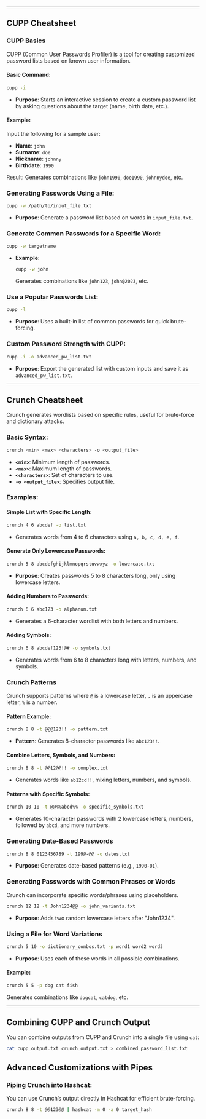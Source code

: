 
---

## CUPP Cheatsheet

### CUPP Basics
CUPP (Common User Passwords Profiler) is a tool for creating customized password lists based on known user information.

#### Basic Command:
```bash
cupp -i
```
- **Purpose**: Starts an interactive session to create a custom password list by asking questions about the target (name, birth date, etc.).

#### Example:
Input the following for a sample user:
- **Name**: `john`
- **Surname**: `doe`
- **Nickname**: `johnny`
- **Birthdate**: `1990`

Result: Generates combinations like `john1990`, `doe1990`, `johnnydoe`, etc.

### Generating Passwords Using a File:
```bash
cupp -w /path/to/input_file.txt
```
- **Purpose**: Generate a password list based on words in `input_file.txt`.

### Generate Common Passwords for a Specific Word:
```bash
cupp -w targetname
```
- **Example**:
   ```bash
   cupp -w john
   ```
   Generates combinations like `john123`, `john@2023`, etc.

### Use a Popular Passwords List:
```bash
cupp -l
```
- **Purpose**: Uses a built-in list of common passwords for quick brute-forcing.

### Custom Password Strength with CUPP:
```bash
cupp -i -o advanced_pw_list.txt
```
- **Purpose**: Export the generated list with custom inputs and save it as `advanced_pw_list.txt`.

---

## Crunch Cheatsheet

Crunch generates wordlists based on specific rules, useful for brute-force and dictionary attacks.

### Basic Syntax:
```bash
crunch <min> <max> <characters> -o <output_file>
```
- **`<min>`**: Minimum length of passwords.
- **`<max>`**: Maximum length of passwords.
- **`<characters>`**: Set of characters to use.
- **`-o <output_file>`**: Specifies output file.

### Examples:

#### Simple List with Specific Length:
```bash
crunch 4 6 abcdef -o list.txt
```
- Generates words from 4 to 6 characters using `a, b, c, d, e, f`.

#### Generate Only Lowercase Passwords:
```bash
crunch 5 8 abcdefghijklmnopqrstuvwxyz -o lowercase.txt
```
- **Purpose**: Creates passwords 5 to 8 characters long, only using lowercase letters.

#### Adding Numbers to Passwords:
```bash
crunch 6 6 abc123 -o alphanum.txt
```
- Generates a 6-character wordlist with both letters and numbers.

#### Adding Symbols:
```bash
crunch 6 8 abcdef123!@# -o symbols.txt
```
- Generates words from 6 to 8 characters long with letters, numbers, and symbols.

### Crunch Patterns

Crunch supports patterns where `@` is a lowercase letter, `,` is an uppercase letter, `%` is a number.

#### Pattern Example:
```bash
crunch 8 8 -t @@@123!! -o pattern.txt
```
- **Pattern**: Generates 8-character passwords like `abc123!!`.

#### Combine Letters, Symbols, and Numbers:
```bash
crunch 8 8 -t @@12@@!! -o complex.txt
```
- Generates words like `ab12cd!!`, mixing letters, numbers, and symbols.

#### Patterns with Specific Symbols:
```bash
crunch 10 10 -t @@%%abcd%% -o specific_symbols.txt
```
- Generates 10-character passwords with 2 lowercase letters, numbers, followed by `abcd`, and more numbers.

### Generating Date-Based Passwords
```bash
crunch 8 8 0123456789 -t 199@-@@ -o dates.txt
```
- **Purpose**: Generates date-based patterns (e.g., `1990-01`).

### Generating Passwords with Common Phrases or Words
Crunch can incorporate specific words/phrases using placeholders.

```bash
crunch 12 12 -t John1234@@ -o john_variants.txt
```
- **Purpose**: Adds two random lowercase letters after "John1234".

### Using a File for Word Variations
```bash
crunch 5 10 -o dictionary_combos.txt -p word1 word2 word3
```
- **Purpose**: Uses each of these words in all possible combinations.

#### Example:
   ```bash
   crunch 5 5 -p dog cat fish
   ```
   Generates combinations like `dogcat`, `catdog`, etc.

---

## Combining CUPP and Crunch Output

You can combine outputs from CUPP and Crunch into a single file using `cat`:
```bash
cat cupp_output.txt crunch_output.txt > combined_password_list.txt
```

## Advanced Customizations with Pipes

### Piping Crunch into Hashcat:
You can use Crunch’s output directly in Hashcat for efficient brute-forcing.

```bash
crunch 8 8 -t @@123@@ | hashcat -m 0 -a 0 target_hash
```
